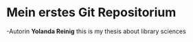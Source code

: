 # Mein erstes Git Repositorium

-Autorin **Yolanda Reinig**
this is my thesis about library sciences
